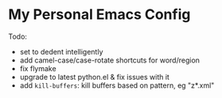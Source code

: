 My Personal Emacs Config
========================

Todo:

- set <backtab> to dedent intelligently
- add camel-case/case-rotate shortcuts for word/region
- fix flymake
- upgrade to latest python.el & fix issues with it
- add `kill-buffers`: kill buffers based on pattern, eg "z*.xml"
